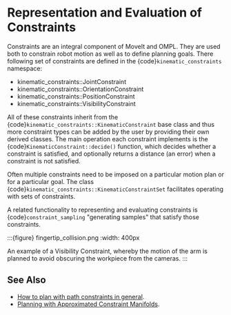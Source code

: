 # Representation and Evaluation of Constraints

Constraints are an integral component of MoveIt and OMPL. They are used both to constrain robot motion as well as to define planning goals. There following set of constraints are defined in the {code}`kinematic_constraints` namespace:

- kinematic_constraints::JointConstraint
- kinematic_constraints::OrientationConstraint
- kinematic_constraints::PositionConstraint
- kinematic_constraints::VisibilityConstraint

All of these constraints inherit from the {code}`kinematic_constraints::KinematicConstraint` base class and thus more constraint types can be added by the user by providing their own derived classes. The main operation each constraint implements is the {code}`KinematicConstraint::decide()` function, which decides whether a constraint is satisfied, and optionally returns a distance (an error) when a constraint is not satisfied.

Often multiple constraints need to be imposed on a particular motion plan or for a particular goal. The class {code}`kinematic_constraints::KinematicConstraintSet` facilitates operating with sets of constraints.

A related functionality to representing and evaluating constraints is {code}`constraint_sampling` "generating samples" that satisfy those constraints.

:::{figure} fingertip_collision.png
:width: 400px

An example of a Visibility Constraint, whereby the motion of the arm is planned to avoid obscuring the workpiece from the cameras.
:::

## See Also

- [How to plan with path constraints in general](../move_group_interface/move_group_interface_tutorial.html#planning-with-path-constraints).
- [Planning with Approximated Constraint Manifolds](../planning_with_approximated_constraint_manifolds/planning_with_approximated_constraint_manifolds_tutorial.html).
